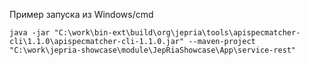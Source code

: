 Пример запуска из Windows/cmd
```
java -jar "C:\work\bin-ext\build\org\jepria\tools\apispecmatcher-cli\1.1.0\apispecmatcher-cli-1.1.0.jar" --maven-project "C:\work\jepria-showcase\module\JepRiaShowcase\App\service-rest"
```
